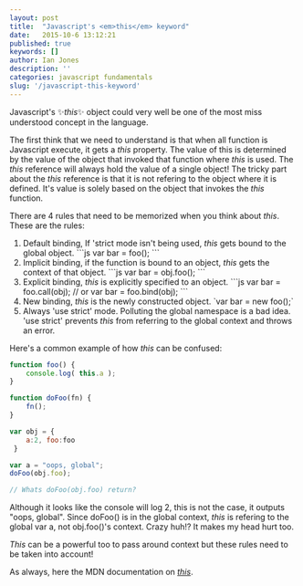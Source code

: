 ```yaml
---
layout: post
title:  "Javascript's <em>this</em> keyword"
date:   2015-10-6 13:12:21
published: true
keywords: []
author: Ian Jones
description: ''
categories: javascript fundamentals
slug: '/javascript-this-keyword'
---
```


Javascript's :sparkles:*this*:sparkles: object could very well be one of the most miss understood concept in the language. 

The first think that we need to understand is that when all function is Javascript execute, it gets a *this* property. The 
value of this is determined by the value of the object that invoked that function where *this* is used. The *this* reference
will always hold the value of a single object! The tricky part about the *this* reference is that it is not refering to the 
object where it is defined. It's value is solely based on the object that invokes the *this* function.

There are 4 rules that need to be memorized when you think about *this*. These are the rules: 
<ol>
    <li>
        Default binding, If 'strict mode isn't being used, <em>this</em> gets bound to the global object. 
        ```js
        var bar = foo(); 
        ```
    </li>
    <li>
        Implicit binding, if the function is bound to an object, <em>this</em> gets the context of that object. 
        ```js 
            var bar = obj.foo();
        ```
    </li>
    <li>
        Explicit binding, <em>this</em> is explicitly specified to an object. 
        ```js
        var bar = foo.call(obj);
// or 
var bar = foo.bind(obj);
    ```
    </li>
    <li>
        New binding, <em>this</em> is the newly constructed object. 
        `var bar = new foo();`
    </li>
    <li>
        Always 'use strict' mode. Polluting the global namespace is a bad idea. 'use strict' prevents <em>this</em> from referring
        to the global context and throws an error.
    </li>
</ol>



Here's a common example of how *this* can be confused:

```js
function foo() {
    console.log( this.a );
}

function doFoo(fn) { 
    fn();
}

var obj = { 
    a:2, foo:foo
 }

var a = "oops, global";
doFoo(obj.foo);

// Whats doFoo(obj.foo) return?
```

Although it looks like the console will log 2, this is not the case, it outputs "oops, global". Since doFoo() is in the global context, *this* is refering
 to the global var a, not obj.foo()'s context. Crazy huh!? It makes my head hurt too.
 
 *This* can be a powerful too to pass around context but these rules need to be taken into account!
 
 As always, here the MDN documentation on [*this*](https://developer.mozilla.org/en-US/docs/Web/JavaScript/Reference/Operators/this).
